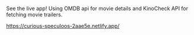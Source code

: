See the live app!
Using OMDB api for movie details and KinoCheck API for fetching movie trailers.

https://curious-speculoos-2aae5e.netlify.app/
